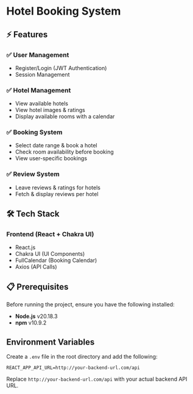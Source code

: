 # Hotel Booking System

## ⚡ Features

### ✅ User Management
- Register/Login (JWT Authentication)
- Session Management

### ✅ Hotel Management
- View available hotels
- View hotel images & ratings
- Display available rooms with a calendar

### ✅ Booking System
- Select date range & book a hotel
- Check room availability before booking
- View user-specific bookings

### ✅ Review System
- Leave reviews & ratings for hotels
- Fetch & display reviews per hotel

## 🛠 Tech Stack

### **Frontend** (React + Chakra UI)
- React.js
- Chakra UI (UI Components)
- FullCalendar (Booking Calendar)
- Axios (API Calls)

## 📋 Prerequisites
Before running the project, ensure you have the following installed:
- **Node.js** v20.18.3
- **npm** v10.9.2


##  Environment Variables
Create a `.env` file in the root directory and add the following:
```
REACT_APP_API_URL=http://your-backend-url.com/api
```
Replace `http://your-backend-url.com/api` with your actual backend API URL.

